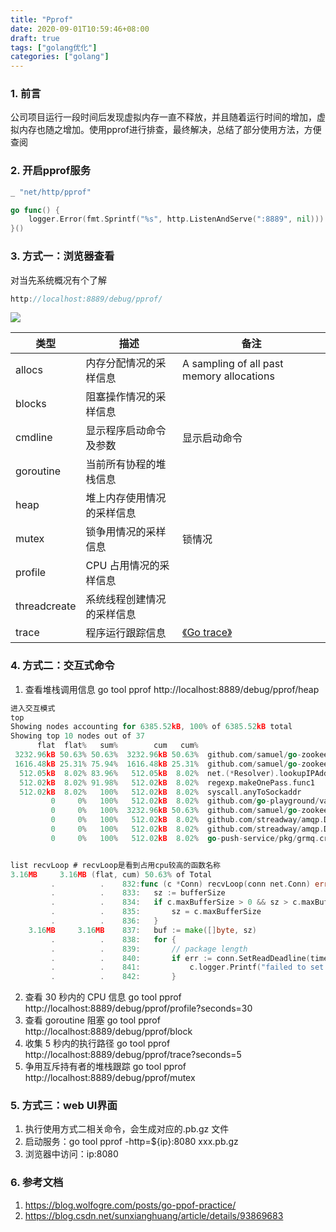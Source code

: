 ```yaml
---
title: "Pprof"
date: 2020-09-01T10:59:46+08:00
draft: true
tags: ["golang优化"]
categories: ["golang"]
---
```


### 1. 前言

公司项目运行一段时间后发现虚拟内存一直不释放，并且随着运行时间的增加，虚拟内存也随之增加。使用pprof进行排查，最终解决，总结了部分使用方法，方便查阅

### 2. 开启pprof服务
```go
_ "net/http/pprof"

go func() {
	logger.Error(fmt.Sprintf("%s", http.ListenAndServe(":8889", nil)))
}()
```

### 3. 方式一：浏览器查看
对当先系统概况有个了解
```go
http://localhost:8889/debug/pprof/
```
![](/images/golang/pprof01.jpg)

|类型	|描述	|备注|
|----|----|----|
|allocs|内存分配情况的采样信息|A sampling of all past memory allocations
|blocks|	阻塞操作情况的采样信息	| 
|cmdline	|显示程序启动命令及参数	|显示启动命令
|goroutine	|当前所有协程的堆栈信息	|
|heap	|堆上内存使用情况的采样信息	|
|mutex	|锁争用情况的采样信息|锁情况
|profile	|CPU 占用情况的采样信息	| 
|threadcreate	|系统线程创建情况的采样信息	|
|trace	|程序运行跟踪信息	|[《Go trace》](https://mp.weixin.qq.com/s/I9xSMxy32cALSNQAN8wlnQ)

### 4. 方式二：交互式命令
1. 查看堆栈调用信息
go tool pprof http://localhost:8889/debug/pprof/heap
```go
进入交互模式
top
Showing nodes accounting for 6385.52kB, 100% of 6385.52kB total
Showing top 10 nodes out of 37
      flat  flat%   sum%        cum   cum%
 3232.96kB 50.63% 50.63%  3232.96kB 50.63%  github.com/samuel/go-zookeeper/zk.(*Conn).recvLoop
 1616.48kB 25.31% 75.94%  1616.48kB 25.31%  github.com/samuel/go-zookeeper/zk.Connect
  512.05kB  8.02% 83.96%   512.05kB  8.02%  net.(*Resolver).lookupIPAddr
  512.02kB  8.02% 91.98%   512.02kB  8.02%  regexp.makeOnePass.func1
  512.02kB  8.02%   100%   512.02kB  8.02%  syscall.anyToSockaddr
         0     0%   100%   512.02kB  8.02%  github.com/go-playground/validator/v10.init
         0     0%   100%  3232.96kB 50.63%  github.com/samuel/go-zookeeper/zk.(*Conn).loop.func2
         0     0%   100%   512.02kB  8.02%  github.com/streadway/amqp.DefaultDial.func1
         0     0%   100%   512.02kB  8.02%  github.com/streadway/amqp.DialConfig
         0     0%   100%   512.02kB  8.02%  go-push-service/pkg/grmq.createConnect


list recvLoop # recvLoop是看到占用cpu较高的函数名称     
3.16MB     3.16MB (flat, cum) 50.63% of Total
         .          .    832:func (c *Conn) recvLoop(conn net.Conn) error {
         .          .    833:	sz := bufferSize
         .          .    834:	if c.maxBufferSize > 0 && sz > c.maxBufferSize {
         .          .    835:		sz = c.maxBufferSize
         .          .    836:	}
    3.16MB     3.16MB    837:	buf := make([]byte, sz)
         .          .    838:	for {
         .          .    839:		// package length
         .          .    840:		if err := conn.SetReadDeadline(time.Now().Add(c.recvTimeout)); err != nil {
         .          .    841:			c.logger.Printf("failed to set connection deadline: %v", err)
         .          .    842:		}

```
2. 查看 30 秒内的 CPU 信息
go tool pprof http://localhost:8889/debug/pprof/profile?seconds=30
3. 查看 goroutine 阻塞
go tool pprof http://localhost:8889/debug/pprof/block
4. 收集 5 秒内的执行路径
go tool pprof http://localhost:8889/debug/pprof/trace?seconds=5
5. 争用互斥持有者的堆栈跟踪
go tool pprof http://localhost:8889/debug/pprof/mutex

### 5. 方式三：web UI界面
1. 执行使用方式二相关命令，会生成对应的.pb.gz 文件
2. 启动服务：go tool pprof -http=${ip}:8080 xxx.pb.gz
3. 浏览器中访问：ip:8080

### 6. 参考文档
1. https://blog.wolfogre.com/posts/go-ppof-practice/
2. https://blog.csdn.net/sunxianghuang/article/details/93869683